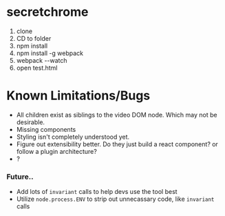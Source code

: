 # secretchrome

1. clone
2. CD to folder
3. npm install
4. npm install -g webpack
5. webpack --watch
6. open test.html

# Known Limitations/Bugs

* All children exist as siblings to the video DOM node. Which may not be desirable.
* Missing components
* Styling isn't completely understood yet.
* Figure out extensibility better. Do they just build a react component? or follow a plugin architecture?
* ?

### Future..
* Add lots of `invariant` calls to help devs use the tool best
* Utilize `node.process.ENV` to strip out unnecassary code, like `invariant` calls
